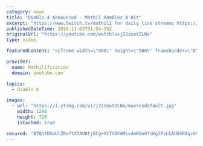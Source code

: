 ```yaml
---
category: news
title: "Diablo 4 Announced - Mathil Rambles A Bit"
excerpt: "https://www.twitch.tv/mathil1 for daily live streams https://twitter.com/MathilExists https://www.instagram.com/mathilexists/ ..."
publishedDateTime: 2019-11-02T01:54:35Z
originalUrl: "https://youtube.com/watch?v=jZ2zooYZLNo"
type: video

featuredContent: "<iframe width=\"800\" height=\"500\" frameborder=\"0\" src=\"https://www.youtube.com/embed/jZ2zooYZLNo\" allow=\"accelerometer; autoplay; encrypted-media; gyroscope; picture-in-picture\" allowfullscreen></iframe>"

provider:
  name: Mathilification
  domain: youtube.com

topics:
  - Diablo 4

images:
  - url: "https://i.ytimg.com/vi/jZ2zooYZLNo/maxresdefault.jpg"
    width: 1280
    height: 720
    isCached: true

secured: "BTQhtDXwUlZ0x7tXTAUBtjSCg+XITVAFdMiv4mR9o0fiKgJPsLEAUU5R4qr6CChNimdEPfrZkPT2JV00MQtM855jeVGOqIdEgsXhL+CbdfijYF5wNvwZQbA+y0R9AS0urg+gnGkGsYBldm4pSE2gM6IQr/bDwL+M63Xq7Tlzwm5mhYFjX+/E0J6YdhT43RQQ32UQtY+xIvJloKmX4JrNmZSMlTpCrMYonjZx8DZ6XkgQMuJgfFP853ncqMn9DcWLvhT5IFU/INJ3KjpPBNUKqjCzN7S3FaJFCawzctQeRPT6mMtGydn+Hm5ywq7U1c+G/dAtB90hAIVeRFXgdfb6EmQqGRW/nVufyOa5v1z8YyVuE5cegkYEVm/GiE32xEyuaiGtHTqgOnG/Ow+jI9d0ZjGjAUu9ogwr8egrq1/9awLb1h/U7mdeoYgalYqCs53Q;O+JQ+fw1/BXiQQGkdL+cIw=="
---
```


